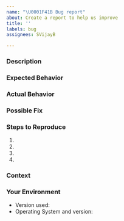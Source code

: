 ```yaml
---
name: "\U0001F41B Bug report"
about: Create a report to help us improve
title: ''
labels: bug
assignees: SVijayB

---
```


<!-- ⚠️⚠️ Do Not Delete These Comments. ⚠️⚠️ -->
<!-- Please read these comments/instructions carefully and do accordingly  -->
<!-- Read our Rules of Conduct: https://github.com/SVijayB/MatLab-Codes/blob/master/.github/CODE_OF_CONDUCT.md -->
<!--- Provide a general summary of your changes in the Title above -->

### Description
<!--- Provide a more detailed introduction to the issue itself, and why you consider it to be a bug -->

### Expected Behavior
<!--- Tell us what should happen -->

### Actual Behavior
<!--- Tell us what happens instead -->

### Possible Fix
<!--- Not obligatory, but suggest a fix or reason for the bug -->

### Steps to Reproduce
<!--- Provide a link to a live example, or an unambiguous set of steps to -->
<!--- reproduce this bug. Include code to reproduce, if relevant -->
1.
2.
3.
4.

### Context
<!--- How has this bug affected you? What were you trying to accomplish? -->

### Your Environment
<!--- Include as many relevant details about the environment you experienced the bug in -->
* Version used:
* Operating System and version:

<!-- Before submitting, click on the preview tab to check your work so far-->

